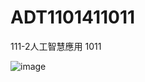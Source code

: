 # ADT1101411011
111-2人工智慧應用 1011

![image](https://github.com/hyazoe/ADT1101411011/blob/main/%E5%8F%A3%E7%BD%A9%E6%88%AA%E5%9C%96.png)
